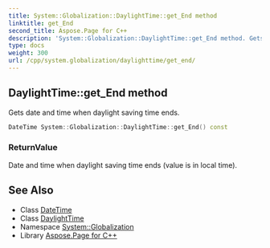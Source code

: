 ```yaml
---
title: System::Globalization::DaylightTime::get_End method
linktitle: get_End
second_title: Aspose.Page for C++
description: 'System::Globalization::DaylightTime::get_End method. Gets date and time when daylight saving time ends in C++.'
type: docs
weight: 300
url: /cpp/system.globalization/daylighttime/get_end/
---
```

## DaylightTime::get_End method


Gets date and time when daylight saving time ends.

```cpp
DateTime System::Globalization::DaylightTime::get_End() const
```


### ReturnValue

Date and time when daylight saving time ends (value is in local time).

## See Also

* Class [DateTime](../../../system/datetime/)
* Class [DaylightTime](../)
* Namespace [System::Globalization](../../)
* Library [Aspose.Page for C++](../../../)
